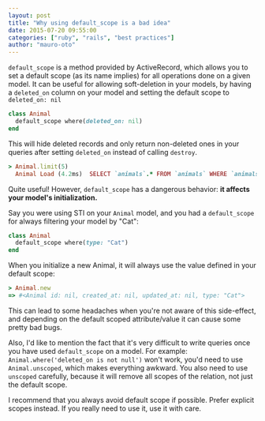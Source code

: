 ```yaml
---
layout: post
title: "Why using default_scope is a bad idea"
date: 2015-07-20 09:55:00
categories: ["ruby", "rails", "best practices"]
author: "mauro-oto"
---
```


`default_scope` is a method provided by ActiveRecord, which allows you to set
a default scope (as its name implies) for all operations done on a given model.
It can be useful for allowing soft-deletion in your models, by having a
`deleted_on` column on your model and setting the default scope to
`deleted_on: nil`

```ruby
class Animal
  default_scope where(deleted_on: nil)
end
```

This will hide deleted records and only return non-deleted
ones in your queries after setting `deleted_on` instead of
calling `destroy`.

```ruby
> Animal.limit(5)
  Animal Load (4.2ms)  SELECT `animals`.* FROM `animals` WHERE `animals`.`deleted_on` IS NULL LIMIT 5
```

Quite useful! However, `default_scope` has a dangerous behavior:
**it affects your model's initialization.**

Say you were using STI on your `Animal` model, and you had a `default_scope`
for always filtering your model by "Cat":

```ruby
class Animal
  default_scope where(type: "Cat")
end
```

When you initialize a new Animal, it will always use the value defined in
your default scope:

```ruby
> Animal.new
=> #<Animal id: nil, created_at: nil, updated_at: nil, type: "Cat">
```

This can lead to some headaches when you're not aware of this side-effect, and
depending on the default scoped attribute/value it can cause some pretty bad
bugs.

Also, I'd like to mention the fact that it's very difficult to write queries
once you have used `default_scope` on a model. For example:
`Animal.where('deleted_on is not null')` won't work, you'd need to use
`Animal.unscoped`, which makes everything awkward. You also need to use
`unscoped` carefully, because it will remove all scopes of the relation, not just
the default scope.

I recommend that you always avoid default scope if possible. Prefer explicit
scopes instead. If you really need to use it, use it with care.
